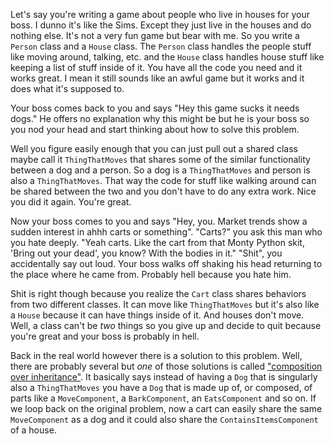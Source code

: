 Let's say you're writing a game about people who live in houses for your boss. I dunno it's like the Sims. Except they just live in the houses and do nothing else. It's not a very fun game but bear with me. So you write a `Person` class and a `House` class. The `Person` class handles the people stuff like moving around, talking, etc. and the `House` class handles house stuff like keeping a list of stuff inside of it. You have all the code you need and it works great. I mean it still sounds like an awful game but it works and it does what it's supposed to.

Your boss comes back to you and says "Hey this game sucks it needs dogs." He offers no explanation why this might be but he is your boss so you nod your head and start thinking about how to solve this problem.

Well you figure easily enough that you can just pull out a shared class maybe call it `ThingThatMoves` that shares some of the similar functionality between a dog and a person. So a dog is a `ThingThatMoves` and person is also a `ThingThatMoves`. That way the code for stuff like walking around can be shared between the two and you don't have to do any extra work. Nice you did it again. You're great.

Now your boss comes to you and says "Hey, you. Market trends show a sudden interest in ahhh carts or something". "Carts?" you ask this man who you hate deeply. "Yeah carts. Like the cart from that Monty Python skit, 'Bring out your dead', you know? With the bodies in it." "Shit", you accidentally say out loud. Your boss walks off shaking his head returning to the place where he came from. Probably hell because you hate him.

Shit is right though because you realize the `Cart` class shares behaviors from two different classes. It can move like `ThingThatMoves` but it's also like a `House` because it can have things inside of it. And houses don't move. Well, a class can't be *two* things so you give up and decide to quit because you're great and your boss is probably in hell.

Back in the real world however there is a solution to this problem. Well, there are probably several but *one* of those solutions is called ["composition over inheritance"](https://en.wikipedia.org/wiki/Composition_over_inheritance). It basically says instead of having a `Dog` that is singularly also a `ThingThatMoves` you have a `Dog` that is made up of, or composed, of parts like a `MoveComponent`, a `BarkComponent`, an `EatsComponent` and so on. If we loop back on the original problem, now a cart can easily share the same `MoveComponent` as a dog and it could also share the `ContainsItemsComponent` of a house.